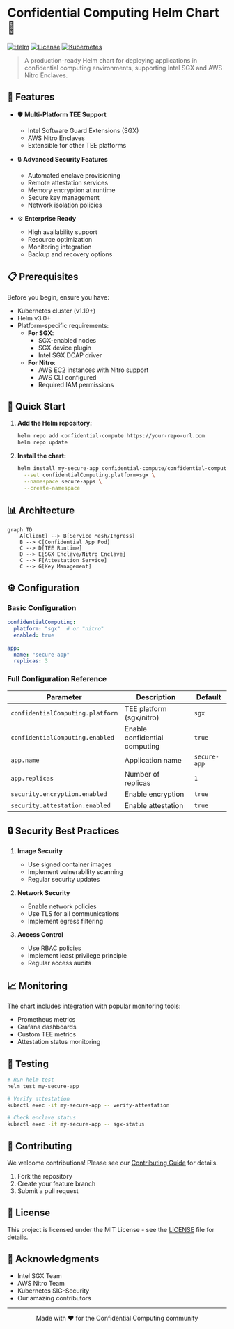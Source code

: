 # Confidential Computing Helm Chart 🔐

[![Helm](https://img.shields.io/badge/helm-v3-blue)](https://helm.sh)
[![License](https://img.shields.io/badge/license-MIT-green.svg)](LICENSE)
[![Kubernetes](https://img.shields.io/badge/kubernetes-%3E%3D1.19-blue)](https://kubernetes.io)

> A production-ready Helm chart for deploying applications in confidential computing environments, supporting Intel SGX and AWS Nitro Enclaves.

## 🌟 Features

- 🛡️ **Multi-Platform TEE Support**
  - Intel Software Guard Extensions (SGX)
  - AWS Nitro Enclaves
  - Extensible for other TEE platforms

- 🔒 **Advanced Security Features**
  - Automated enclave provisioning
  - Remote attestation services
  - Memory encryption at runtime
  - Secure key management
  - Network isolation policies

- ⚙️ **Enterprise Ready**
  - High availability support
  - Resource optimization
  - Monitoring integration
  - Backup and recovery options

## 📋 Prerequisites

Before you begin, ensure you have:

- Kubernetes cluster (v1.19+)
- Helm v3.0+
- Platform-specific requirements:
  - **For SGX**: 
    - SGX-enabled nodes
    - SGX device plugin
    - Intel SGX DCAP driver
  - **For Nitro**:
    - AWS EC2 instances with Nitro support
    - AWS CLI configured
    - Required IAM permissions

## 🚀 Quick Start

1. **Add the Helm repository:**
   ```bash
   helm repo add confidential-compute https://your-repo-url.com
   helm repo update
   ```

2. **Install the chart:**
   ```bash
   helm install my-secure-app confidential-compute/confidential-compute \
     --set confidentialComputing.platform=sgx \
     --namespace secure-apps \
     --create-namespace
   ```

## 📊 Architecture

```mermaid
graph TD
    A[Client] --> B[Service Mesh/Ingress]
    B --> C[Confidential App Pod]
    C --> D[TEE Runtime]
    D --> E[SGX Enclave/Nitro Enclave]
    C --> F[Attestation Service]
    C --> G[Key Management]
```

## ⚙️ Configuration

### Basic Configuration

```yaml
confidentialComputing:
  platform: "sgx"  # or "nitro"
  enabled: true
  
app:
  name: "secure-app"
  replicas: 3
```

### Full Configuration Reference

| Parameter | Description | Default |
|-----------|-------------|---------|
| `confidentialComputing.platform` | TEE platform (sgx/nitro) | `sgx` |
| `confidentialComputing.enabled` | Enable confidential computing | `true` |
| `app.name` | Application name | `secure-app` |
| `app.replicas` | Number of replicas | `1` |
| `security.encryption.enabled` | Enable encryption | `true` |
| `security.attestation.enabled` | Enable attestation | `true` |

## 🔒 Security Best Practices

1. **Image Security**
   - Use signed container images
   - Implement vulnerability scanning
   - Regular security updates

2. **Network Security**
   - Enable network policies
   - Use TLS for all communications
   - Implement egress filtering

3. **Access Control**
   - Use RBAC policies
   - Implement least privilege principle
   - Regular access audits

## 📈 Monitoring

The chart includes integration with popular monitoring tools:

- Prometheus metrics
- Grafana dashboards
- Custom TEE metrics
- Attestation status monitoring

## 🧪 Testing

```bash
# Run helm test
helm test my-secure-app

# Verify attestation
kubectl exec -it my-secure-app -- verify-attestation

# Check enclave status
kubectl exec -it my-secure-app -- sgx-status
```

## 🤝 Contributing

We welcome contributions! Please see our [Contributing Guide](CONTRIBUTING.md) for details.

1. Fork the repository
2. Create your feature branch
3. Submit a pull request

## 📝 License

This project is licensed under the MIT License - see the [LICENSE](LICENSE) file for details.

## 🙌 Acknowledgments

- Intel SGX Team
- AWS Nitro Team
- Kubernetes SIG-Security
- Our amazing contributors

---

<p align="center">Made with ❤️ for the Confidential Computing community</p>
